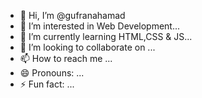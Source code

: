 - 👋 Hi, I’m @gufranahamad
- 👀 I’m interested in Web Development...
- 🌱 I’m currently learning HTML,CSS & JS...
- 💞️ I’m looking to collaborate on ...
- 📫 How to reach me ...
- 😄 Pronouns: ...
- ⚡ Fun fact: ...

<!---
gufranahamad018/gufranahamad018 is a ✨ special ✨ repository because its `README.md` (this file) appears on your GitHub profile.
You can click the Preview link to take a look at your changes.
--->
